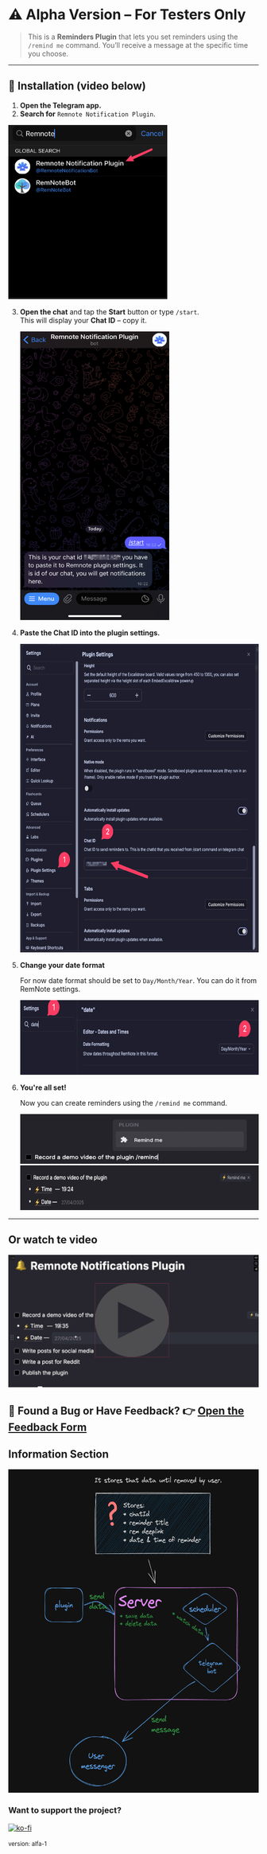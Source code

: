 # ⚠️ Alpha Version – For Testers Only

> This is a **Reminders Plugin** that lets you set reminders using the `/remind me` command. You’ll receive a message at the specific time you choose.

---

## 🔧 Installation (video below)

1. **Open the Telegram app.**
2. **Search for** `Remnote Notification Plugin`.

<img src="https://raw.githubusercontent.com/haron-IV/remnote-reminders-plugin/9d570c74c6b73af4c4eb73ff500fb78a33d5421a/plugin/docs/search.png" alt="Search Plugin" width="320" height="350">

3. **Open the chat** and tap the **Start** button or type `/start`.  
   This will display your **Chat ID** – copy it.

   <img src="https://raw.githubusercontent.com/haron-IV/remnote-reminders-plugin/9d570c74c6b73af4c4eb73ff500fb78a33d5421a/plugin/docs/start.png" alt="Start Chat" width="300" height="580">

4. **Paste the Chat ID into the plugin settings.**

   <img src="https://raw.githubusercontent.com/haron-IV/remnote-reminders-plugin/9d570c74c6b73af4c4eb73ff500fb78a33d5421a/plugin/docs/settings.png" alt="Plugin Settings" width="680" height="620">

5. **Change your date format**

   For now date format should be set to `Day/Month/Year`. You can do it from RemNote settings.

   <img src="https://raw.githubusercontent.com/haron-IV/remnote-reminders-plugin/9d570c74c6b73af4c4eb73ff500fb78a33d5421a/plugin/docs/required_settings.png" width="700" height="150" />

6. **You're all set!**

   Now you can create reminders using the `/remind me` command.

   <img src="https://raw.githubusercontent.com/haron-IV/remnote-reminders-plugin/9d570c74c6b73af4c4eb73ff500fb78a33d5421a/plugin/docs/remind_me.jpg" alt="Remind Me Example" width="480" height="100">  
   <img src="https://raw.githubusercontent.com/haron-IV/remnote-reminders-plugin/9d570c74c6b73af4c4eb73ff500fb78a33d5421a/plugin/docs/reminder.jpg" alt="Reminder Example" width="680" height="90">

---

## Or watch te video

[![Watch the video](https://raw.githubusercontent.com/haron-IV/remnote-reminders-plugin/9d570c74c6b73af4c4eb73ff500fb78a33d5421a/plugin/docs/demo_thumbnail.png)](https://vimeo.com/1081007567)

## 🐞 Found a Bug or Have Feedback? 👉 [Open the Feedback Form](https://tally.so/r/3qgQyg)

## Information Section

<img src="https://raw.githubusercontent.com/haron-IV/remnote-reminders-plugin/9d570c74c6b73af4c4eb73ff500fb78a33d5421a/plugin/docs/how_data_is_stored.png" alt="Reminder Example" width="680" height="650">

### **Want to support the project?**

[![ko-fi](https://ko-fi.com/img/githubbutton_sm.svg)](https://ko-fi.com/H2H11E9HGP)

<small>version: alfa-1</small>
